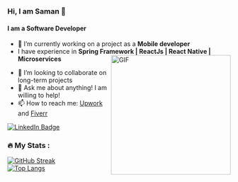 ### Hi, I am Saman 👋
#### I am a Software Developer

<!--
**SamanKT/SamanKT** is a ✨ _special_ ✨ repository because its `README.md` (this file) appears on your GitHub profile.--><!-- - 🤔 I’m looking for help with ...-->
<!-- - 😄 Pronouns: ... 
- ⚡ Fun fact: ... -->

- 🔭 I’m currently working on a project as a **Mobile developer**
- I have experience in **Spring Framework | ReactJs | React Native | Microservices**   	&nbsp; <img align="right" height="270px" alt="GIF" src="https://media.tenor.com/NOYF3f82b_gAAAAC/programmer.gif" />
<!--- 🌱 I’m currently learning 
  - **e-commerce integration with web applications**                                          
  - **Docker & Kubernetes for Spring boot applicaitons**    
  - **Integration of Messaging APIs with Spring boot applications**-->
  
- 👯 I’m looking to collaborate on long-term projects
- 💬 Ask me about anything! I am willing to help!
- 📫 How to reach me: [Upwork](https://www.upwork.com/freelancers/~01d45dab5b311d5e84) and [Fiverr](https://www.fiverr.com/samankt?up_rollout=true)
<div id="badges" align="left" >
  <a href="https://www.linkedin.com/in/saman-khataie-1334b5b6/"><img src="https://img.shields.io/badge/LinkedIn-blue?style=for-the-badge&logo=linkedin&logoColor=white" alt="LinkedIn Badge"/> </a>
 
</div>

### :fire: My Stats :

[![GitHub Streak](http://github-readme-streak-stats.herokuapp.com?user=samankt&theme=dark&background=000000)](https://git.io/streak-stats) <br>
[![Top Langs](https://github-readme-stats.vercel.app/api/top-langs/?username=samankt&layout=compact&theme=vision-friendly-dark)](https://github.com/anuraghazra/github-readme-stats)     
